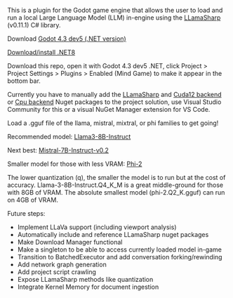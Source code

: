 This is a plugin for the Godot game engine that allows the user to load and run a local Large Language Model (LLM) in-engine using the [LLamaSharp](https://github.com/SciSharp/LLamaSharp) (v0.11.1) C# library.

Download [Godot 4.3 dev5 (.NET version)](https://godotengine.org/article/dev-snapshot-godot-4-3-dev-5/)

[Download/install .NET8](https://dotnet.microsoft.com/en-us/download)

Download this repo, open it with Godot 4.3 dev5 .NET, click Project > Project Settings > Plugins > Enabled (Mind Game) to make it appear in the bottom bar.

Currently you have to manually add the [LLamaSharp](https://www.nuget.org/packages/LLamaSharp) and [Cuda12 backend](https://www.nuget.org/packages/LLamaSharp.Backend.Cuda12) or [Cpu backend](https://www.nuget.org/packages/LLamaSharp.Backend.Cpu) Nuget packages to the project solution, use Visual Studio Community for this or a visual NuGet Manager extension for VS Code.

Load a .gguf file of the llama, mistral, mixtral, or phi families to get going!

Recommended model: [Llama3-8B-Instruct](https://huggingface.co/QuantFactory/Meta-Llama-3-8B-Instruct-GGUF/tree/main)

Next best: [Mistral-7B-Instruct-v0.2](https://huggingface.co/TheBloke/Mistral-7B-Instruct-v0.2-GGUF/tree/main)

Smaller model for those with less VRAM: [Phi-2](https://huggingface.co/TheBloke/phi-2-GGUF/tree/main)

The lower quantization (q), the smaller the model is to run but at the cost of accuracy. Llama-3-8B-Instruct.Q4_K_M is a great middle-ground for those with 8GB of VRAM. The absolute smallest model (phi-2.Q2_K.gguf) can run on 4GB of VRAM.

Future steps:
- Implement LLaVa support (including viewport analysis)
- Automatically include and reference LLamaSharp nuget packages
- Make Download Manager functional
- Make a singleton to be able to access currently loaded model in-game
- Transition to BatchedExecutor and add conversation forking/rewinding
- Add network graph generation
- Add project script crawling
- Expose LLamaSharp methods like quantization
- Integrate Kernel Memory for document ingestion
